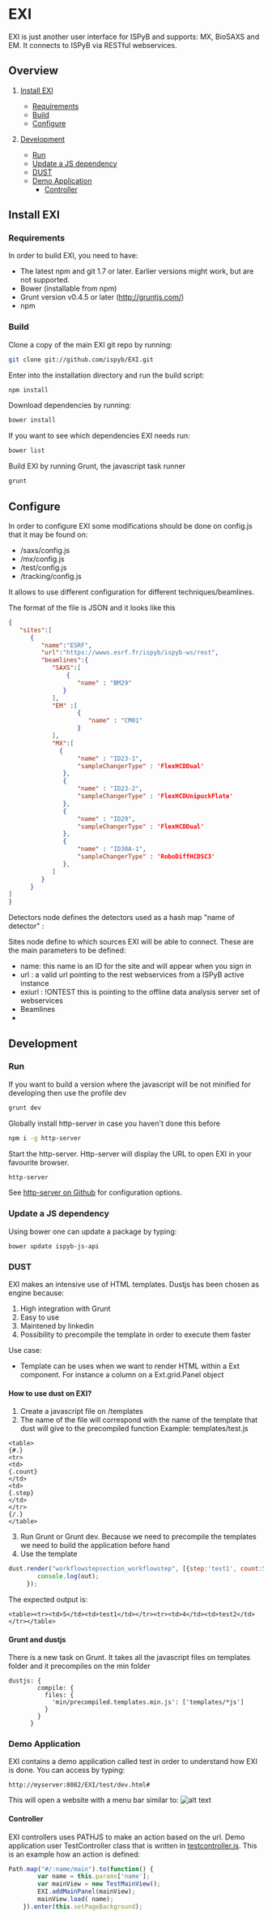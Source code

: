 # 
# EXI

EXI is just another user interface for ISPyB and supports: MX, BioSAXS and EM. It connects to ISPyB via RESTful webservices.



## Overview
1. [Install EXI](#install-exi)
    * [Requirements](#requirements)
    * [Build](#build)
    * [Configure](#configure)
    
2. [Development](#development)  
    * [Run](#run)
    * [Update a JS dependency](#update-a-js-dependency)
    * [DUST](#dust)
    * [Demo Application](#demo-application)
         * [Controller](#controller)


## Install EXI
### Requirements

In order to build EXI, you need to have:
- The latest npm and git 1.7 or later. Earlier versions might work, but are not supported. 
- Bower (installable from npm)
- Grunt version v0.4.5 or later (http://gruntjs.com/)
- npm


### Build

Clone a copy of the main EXI git repo by running:

```bash
git clone git://github.com/ispyb/EXI.git
```

Enter into the installation directory and run the build script:

```bash
npm install
```

Download dependencies by running:

```bash
bower install
```

If you want to see which dependencies EXI needs run:
```bash
bower list
```

Build EXI by running Grunt, the javascript task runner

```bash
grunt
```


## Configure

In order to configure EXI some modifications should be done on config.js that it may be found on:
* /saxs/config.js 
* /mx/config.js
* /test/config.js
* /tracking/config.js

It allows to use different configuration for different techniques/beamlines.

The format of the file is JSON and it looks like this

```json
{
   "sites":[
      {
         "name":"ESRF",
         "url":"https://wwws.esrf.fr/ispyb/ispyb-ws/rest",
         "beamlines":{
            "SAXS":[
                { 
                   "name" : "BM29"                   
               }
            ],
            "EM" :[
                   { 
                      "name" : "CM01"
                   }
            ],
            "MX":[
              { 
                   "name" : "ID23-1",
                   "sampleChangerType" : 'FlexHCDDual'
               },
               { 
                   "name" : "ID23-2",
                   "sampleChangerType" : 'FlexHCDUnipuckPlate'
               },
               { 
                   "name" : "ID29",
                   "sampleChangerType" : 'FlexHCDDual'
               },
               { 
                   "name" : "ID30A-1",
                   "sampleChangerType" : 'RoboDiffHCDSC3'
               },
            ]
         }
      }
]
}
```

Detectors node defines the detectors used as a hash map "name of detector" : <Properties>

Sites node define to which sources EXI will be able to connect. These are the main parameters to be defined:
* name: this name is an ID for the site and will appear when you sign in
* url : a valid url pointing to the rest webservices from a ISPyB active instance
* exiurl : !ONTEST this is pointing to the offline data analysis server set of webservices
* Beamlines
* 

## Development
### Run
If you want to build a version where the javascript will be not minified for developing then use the profile dev

```bash
grunt dev
```
Globally install http-server in case you haven't done this before
```bash
npm i -g http-server
```

Start the http-server.  Http-server will display the URL to open EXI in your favourite browser.
```bash
http-server
```

See [http-server on Github](https://github.com/indexzero/http-server) for configuration options.

### Update a JS dependency


Using bower one can update a package by typing:
```
bower update ispyb-js-api
```


### DUST

EXI makes an intensive use of HTML templates. Dustjs has been chosen as engine because:
1. High integration with Grunt
2. Easy to use
3. Maintened by linkedin
4. Possibility to precompile the template in order to execute them faster


Use case:
- Template can be uses when we want to render HTML within a Ext component. For instance a column on a Ext.grid.Panel object

#### How to use dust on EXI?
1. Create a javascript file on  /templates
2. The name of the file will correspond with the name of the template that dust will give to the precompiled function
Example: templates/test.js
```
<table>
{#.}
<tr>
<td>
{.count}
</td>
<td>
{.step}
</td>
</tr>
{/.}
</table>
```

3. Run Grunt or Grunt dev. Because we need to precompile the templates we need to build the application before hand
4. Use the template
```javascript
dust.render("workflowstepsection_workflowstep", [{step:'test1', count:5},{step:'test2', count:4},], function(err, out){
		console.log(out);
     });

```

The expected output is:
```
<table><tr><td>5</td><td>test1</td></tr><tr><td>4</td><td>test2</td></tr></table>
```

#### Grunt and dustjs

There is a new task on Grunt. It takes all the javascript files on templates folder and it precompiles on the min folder
```
dustjs: {
	    compile: {
	      files: {
	        'min/precompiled.templates.min.js': ['templates/*js']
	      }
	    }
	  }
```

### Demo Application

EXI contains a demo application called test in order to understand how EXI is done. You can access by typing:
```
http://myserver:8082/EXI/test/dev.html#
```
This will open a website with a menu bar similar to:
![alt text](https://raw.githubusercontent.com/antolinos/EXI/issue_347/readme/example-menu.png "Test App")


#### Controller

EXI controllers uses PATHJS to make an action based on the url. Demo application user TestController class that is written in  [testcontroller.js](https://github.com/antolinos/EXI/blob/issue_347/js/test/controller/testcontroller.js).
This is an example how an action is defined:
```javascript
Path.map("#/:name/main").to(function() {
		var name = this.params['name'];
		var mainView = new TestMainView();
		EXI.addMainPanel(mainView);	
		mainView.load( name);
	}).enter(this.setPageBackground);
```



